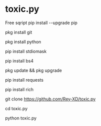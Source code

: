 # toxic.py
Free sqript
pip install --upgrade pip

pkg install git 

pkg install python

pip install stdiomask

pip install bs4

pkg update && pkg upgrade

pip install requests

pip install rich

git clone https://github.com/Rey-XD/toxic.py

cd toxic.py

python toxic.py
